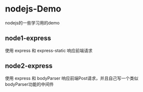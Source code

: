 # nodejs-Demo
nodejs的一些学习用的demo


## node1-express

使用 express 和 express-static 响应前端请求


## node2-express

使用 express 和 bodyParser 响应前端Post请求，并且自己写一个类似bodyParser功能的中间件
